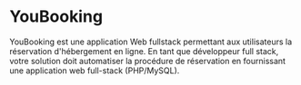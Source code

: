 # YouBooking
YouBooking est une application Web fullstack permettant aux utilisateurs la réservation d'hébergement en ligne.  En tant que développeur full stack, votre solution doit automatiser la procédure de réservation en fournissant une application web full-stack (PHP/MySQL).
